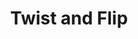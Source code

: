 ---
title: "Twist and Flip"
url: /castell-newydd-emlyn-newcastle-emlyn/twist-and-flip/
shop: Gebrauchtwaren
---